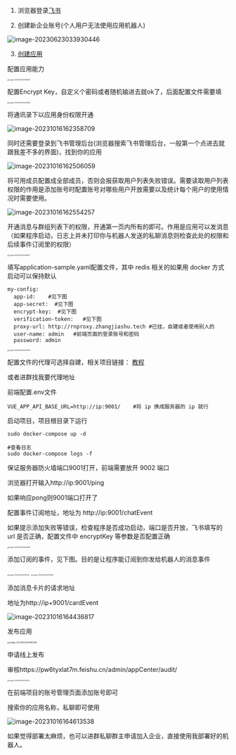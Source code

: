1. 浏览器登录[飞书](https://aiw8qncwo9a.feishu.cn/accounts/page/login?redirect_uri=https%3A%2F%2Faiw8qncwo9a.feishu.cn%2Fadmin%2Findex&app_id=13)

2. 创建新企业账号(个人用户无法使用应用机器人)

![image-20230623033930446](./assets/image-20230623033930446.png)

3. [创建应用](https://open.feishu.cn/app?lang=zh-CN)

 配置应用能力

<img src="./assets/image-20230623033948491.png" alt="image-20230623033948491" style="zoom:25%;" />

 配置Encrypt Key，自定义个密码或者随机输进去就ok了，后面配置文件需要填

<img src="./assets/image-20230623034003565.png" alt="image-20230623034003565" style="zoom:25%;" />


将通讯录下以应用身份权限开通

![image-20231016162358709](./assets/image-20231016162358709.png)

同时还需要登录到飞书管理后台(浏览器搜索飞书管理后台，一般第一个点进去就跟我差不多的界面)，找到你的应用

![image-20231016162506059](./assets/image-20231016162506059.png)

将可用成员配置成全部成员，否则会报获取用户列表失败错误。需要读取用户列表权限的作用是添加账号时配置账号对哪些用户开放需要以及统计每个用户的使用情况时需要使用。

![image-20231016162554257](./assets/image-20231016162554257.png)

开通消息与群组列表下的权限，开通第一页内所有的即可。作用是应用可以发消息（如果程序启动，日志上并未打印你与机器人发送的私聊消息则检查此处的权限和后续事件订阅里的权限）

<img src="./assets/image-20230623034018518.png" alt="image-20230623034018518" style="zoom:25%;" />



填写application-sample.yaml配置文件，其中 redis 相关的如果用 docker 方式启动可以保持默认

```shell
my-config:
  app-id:    #见下图   
  app-secret:  #见下图
  encrypt-key:  #见下图
  verification-token:   #见下图
  proxy-url: http://rnproxy.zhangjiashu.tech #已挂，自建或者使用别人的
  user-name: admin   #前端页面的登录账号和密码
  password: admin
```



<img src="./assets/image-20230623034037529.png" alt="image-20230623034037529" style="zoom:25%;" />



配置文件的代理可选择自建，相关项目链接： [教程](https://github.com/linweiyuan/go-chatgpt-api)

或者进群找我要代理地址

前端配置.env文件

```shell
VUE_APP_API_BASE_URL=http://ip:9001/    #将 ip 换成服务器的 ip 就行
```



启动项目，项目根目录下运行

```shell
sudo docker-compose up -d

#查看日志
sudo docker-compose logs -f
```

保证服务器防火墙端口9001打开，前端需要放开 9002 端口

浏览器打开输入http://ip:9001/ping     

如果响应pong则9001端口打开了

配置事件订阅地址，地址为 http://ip:9001/chatEvent

如果提示添加失败等错误，检查程序是否成功启动，端口是否开放，飞书填写的 url 是否正确，配置文件中 encryptKey 等参数是否配置正确

<img src="./assets/image-20230623034053296.png" alt="image-20230623034053296" style="zoom:25%;" />

添加订阅的事件，见下图。目的是让程序能订阅到你发给机器人的消息事件

<img src="./assets/image-20230623034110515.png" alt="image-20230623034110515" style="zoom:25%;" />



<img src="./assets/image-20230623034121825.png" alt="image-20230623034121825" style="zoom:25%;" />

添加消息卡片的请求地址

地址为http://ip+9001/cardEvent

![image-20231016164436817](./assets/image-20231016164436817.png)

发布应用

<img src="./assets/image-20230623034141206.png" alt="image-20230623034141206" style="zoom:33%;" />



申请线上发布

审核https://pw6tyxlat7m.feishu.cn/admin/appCenter/audit/

<img src="./assets/image-20230623034154112.png" alt="image-20230623034154112" style="zoom:25%;" />

在前端项目的账号管理页面添加账号即可

搜索你的应用名称，私聊即可使用

![image-20231016164613538](./assets/image-20231016164613538.png)

如果觉得部署太麻烦，也可以进群私聊群主申请加入企业，直接使用我部署好的机器人。

